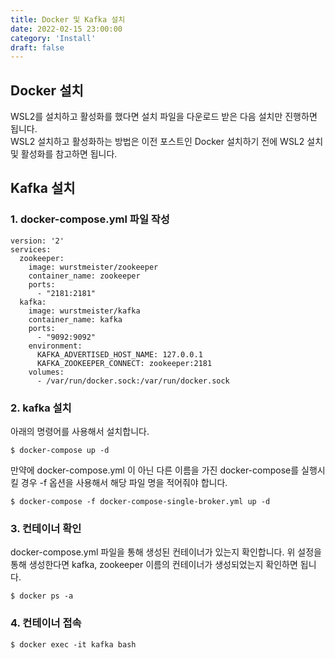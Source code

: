 ```yaml
---
title: Docker 및 Kafka 설치
date: 2022-02-15 23:00:00
category: 'Install'
draft: false
---
```

## Docker 설치
WSL2를 설치하고 활성화를 했다면 설치 파일을 다운로드 받은 다음 설치만 진행하면 됩니다.</br>
WSL2 설치하고 활성화하는 방법은 이전 포스트인 Docker 설치하기 전에 WSL2 설치 및 활성화를 참고하면 됩니다.

## Kafka 설치
### 1. docker-compose.yml 파일 작성
```
version: '2'
services:
  zookeeper:
    image: wurstmeister/zookeeper
    container_name: zookeeper
    ports:
      - "2181:2181"
  kafka:
    image: wurstmeister/kafka
    container_name: kafka
    ports:
      - "9092:9092"
    environment:
      KAFKA_ADVERTISED_HOST_NAME: 127.0.0.1
      KAFKA_ZOOKEEPER_CONNECT: zookeeper:2181
    volumes:
      - /var/run/docker.sock:/var/run/docker.sock
```

### 2. kafka 설치
아래의 명령어를 사용해서 설치합니다.
```
$ docker-compose up -d
```
만약에 docker-compose.yml 이 아닌 다른 이름을 가진 docker-compose를 실행시킬 경우 -f 옵션을 사용해서 해당 파일 명을 적어줘야 합니다.
```
$ docker-compose -f docker-compose-single-broker.yml up -d
```

### 3. 컨테이너 확인
docker-compose.yml 파일을 통해 생성된 컨테이너가 있는지 확인합니다. 위 설정을 통해 생성한다면 kafka, zookeeper 이름의 컨테이너가 생성되었는지 확인하면 됩니다.
```
$ docker ps -a
```

### 4. 컨테이너 접속
```
$ docker exec -it kafka bash
```